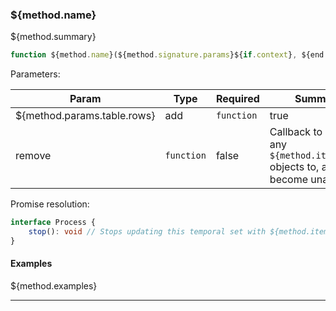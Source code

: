 ### ${method.name}

${method.summary}

```typescript
function ${method.name}(${method.signature.params}${if.context}, ${end.if.context}add: (${method.item}: ${method.item.type}) => void, remove?: (${method.item}: ${method.item.type}) => void ): Promise<Process>
```

Parameters:

| Param                  | Type                 | Required                 | Summary                 |
| ---------------------- | -------------------- | ------------------------ | ----------------------- |
${method.params.table.rows}| add                    | `function`           | true                     | Callback to pass any `${method.item.type}` objects to, as they become available |
| remove                 | `function`           | false                    | Callback to pass any `${method.item.type}` objects to, as they become unavailable |

Promise resolution:

```typescript
interface Process {
    stop(): void // Stops updating this temporal set with ${method.item.type} objects
}
```

#### Examples

${method.examples}

---
